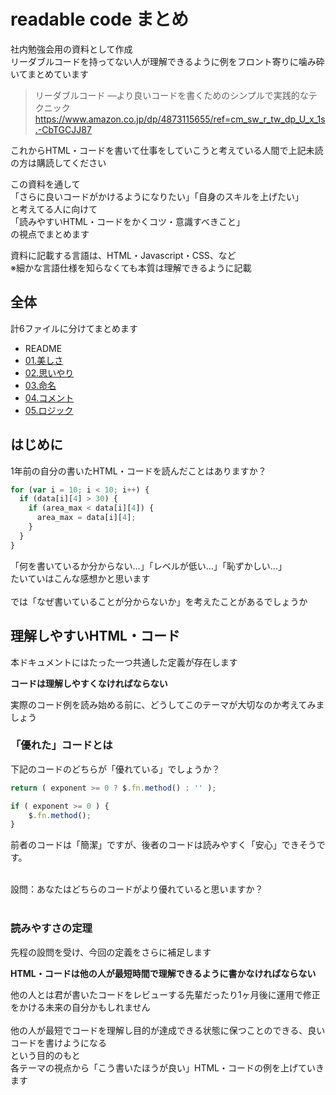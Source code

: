 # readable code まとめ

社内勉強会用の資料として作成<br>
リーダブルコードを持ってない人が理解できるように例をフロント寄りに噛み砕いてまとめています<br>

> リーダブルコード ―より良いコードを書くためのシンプルで実践的なテクニック
> https://www.amazon.co.jp/dp/4873115655/ref=cm_sw_r_tw_dp_U_x_1s.-CbTGCJJ87

これからHTML・コードを書いて仕事をしていこうと考えている人間で上記未読の方は購読してください<br>

この資料を通して<br>
「さらに良いコードがかけるようになりたい」「自身のスキルを上げたい」<br>
と考えてる人に向けて<br>
「読みやすいHTML・コードをかくコツ・意識すべきこと」<br>
の視点でまとめます<br>

資料に記載する言語は、HTML・Javascript・CSS、など<br>
※細かな言語仕様を知らなくても本質は理解できるように記載<br>

## 全体
計6ファイルに分けてまとめます
- README
- [01.美しさ](01_beauty.md)
- [02.思いやり](02_consideration.md)
- [03.命名](03_naming.md)
- [04.コメント](04_comment.md)
- [05.ロジック](05_logic.md)

## はじめに
1年前の自分の書いたHTML・コードを読んだことはありますか？<br>

```Javascript
for (var i = 10; i < 10; i++) {
  if (data[i][4] > 30) {
    if (area_max < data[i][4]) {
      area_max = data[i][4];
    }
  }
}
```

「何を書いているか分からない…」「レベルが低い…」「恥ずかしい…」<br>
たいていはこんな感想かと思います<br>
<br>
では「なぜ書いていることが分からないか」を考えたことがあるでしょうか<br>

## 理解しやすいHTML・コード
本ドキュメントにはたった一つ共通した定義が存在します<br>

**コードは理解しやすくなければならない**

実際のコード例を読み始める前に、どうしてこのテーマが大切なのか考えてみましょう<br>
### 「優れた」コードとは
下記のコードのどちらが「優れている」でしょうか？<br>

```Javascript
return ( exponent >= 0 ? $.fn.method() : '' );
```

```Javascript
if ( exponent >= 0 ) {
    $.fn.method();
}
```

前者のコードは「簡潔」ですが、後者のコードは読みやすく「安心」できそうです。<br>

<br>
設問：あなたはどちらのコードがより優れていると思いますか？<br>
<br>

### 読みやすさの定理
先程の設問を受け、今回の定義をさらに補足します<br>

**HTML・コードは他の人が最短時間で理解できるように書かなければならない**

他の人とは君が書いたコードをレビューする先輩だったり1ヶ月後に運用で修正をかける未来の自分かもしれません<br>
<br>
他の人が最短でコードを理解し目的が達成できる状態に保つことのできる、良いコードを書けようになる<br>
という目的のもと<br>
各テーマの視点から「こう書いたほうが良い」HTML・コードの例を上げていきます
